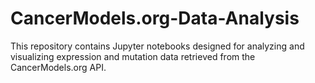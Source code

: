 # CancerModels.org-Data-Analysis
This repository contains Jupyter notebooks designed for analyzing and visualizing expression and mutation data retrieved from the CancerModels.org API.
